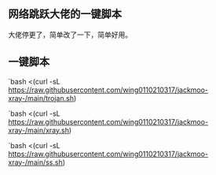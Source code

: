 ## 网络跳跃大佬的一键脚本

大佬停更了，简单改了一下，简单好用。

## 一键脚本


`bash <(curl -sL https://raw.githubusercontent.com/wing0110210317/jackmoo-xray-/main/trojan.sh)

`bash <(curl -sL https://raw.githubusercontent.com/wing0110210317/jackmoo-xray-/main/xray.sh)

`bash <(curl -sL https://raw.githubusercontent.com/wing0110210317/jackmoo-xray-/main/ss.sh)








